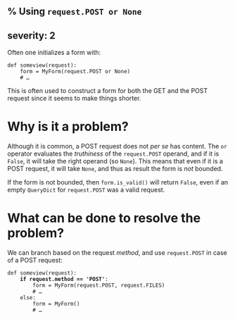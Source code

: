 % Using `request.POST or None`
---
severity: 2
---

Often one initializes a form with:

<pre class="python"><code>def someview(request):
    form = MyForm(request.POST or None)
    # &hellip;</code></pre>

This is often used to construct a form for both the GET and the POST request
since it seems to make things shorter.

# Why is it a problem?

Although it is common, a POST request does not *per se* has content. The `or`
operator evaluates the *truthiness* of the `request.POST` operand, and if it is
`False`, it will take the right operand (so `None`). This means that even if it
is a POST request, it will take `None`, and thus as result the form is *not*
bounded.

If the form is not bounded, then `form.is_valid()` will return `False`, even if
an empty `QueryDict` for `request.POST` was a valid request.

# What can be done to resolve the problem?

We can branch based on the request *method*, and use `request.POST` in case of a
POST request:

<pre class="python"><code>def someview(request):
    <b>if request.method == 'POST'</b>:
        form = MyForm(request.POST, request.FILES)
        # &hellip;
    else:
        form = MyForm()
        # &hellip;</code></pre>
